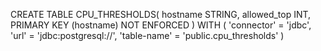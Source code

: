 CREATE TABLE CPU_THRESHOLDS(
    hostname STRING,
    allowed_top INT,
    PRIMARY KEY (hostname) NOT ENFORCED
    )
WITH (
    'connector' = 'jdbc',
    'url' = 'jdbc:postgresql://',
    'table-name' = 'public.cpu_thresholds'
)
